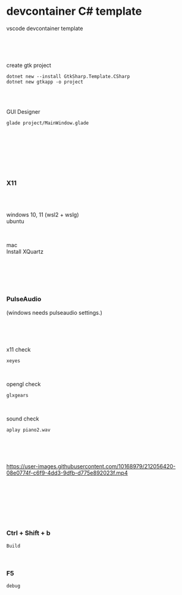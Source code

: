 # devcontainer C# template


vscode devcontainer template


<br><br><br>


create gtk project
```
dotnet new --install GtkSharp.Template.CSharp
dotnet new gtkapp -o project
```

<br><br>

GUI Designer
```
glade project/MainWindow.glade
```





<br><br><br>
<br><br><br>


### X11  

<br><br>

windows 10, 11 (wsl2 + wslg)  
ubuntu

<br>

mac  
Install XQuartz

<br><br><br>
<br>

### PulseAudio  
(windows needs pulseaudio settings.)

<br><br><br>




x11 check
```
xeyes
```

<br>

opengl check
```
glxgears
```

<br>

sound check
```
aplay piano2.wav
```
<br><br><br>


https://user-images.githubusercontent.com/10168979/212056420-08e0774f-c6f9-4dd3-9dfb-d775e892023f.mp4

<br><br><br>
<br><br><br>

### Ctrl + Shift + b  

```
Build
```

<br>

### F5  

```
debug
```

<br><br><br>
<br><br><br>
<br><br><br>








